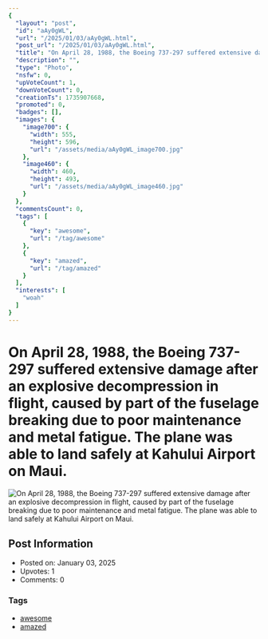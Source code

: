 ```yaml
---
{
  "layout": "post",
  "id": "aAy0gWL",
  "url": "/2025/01/03/aAy0gWL.html",
  "post_url": "/2025/01/03/aAy0gWL.html",
  "title": "On April 28, 1988, the Boeing 737-297 suffered extensive damage after an explosive decompression in flight, caused by part of the fuselage breaking due to poor maintenance and metal fatigue. The plane was able to land safely at Kahului Airport on Maui.",
  "description": "",
  "type": "Photo",
  "nsfw": 0,
  "upVoteCount": 1,
  "downVoteCount": 0,
  "creationTs": 1735907668,
  "promoted": 0,
  "badges": [],
  "images": {
    "image700": {
      "width": 555,
      "height": 596,
      "url": "/assets/media/aAy0gWL_image700.jpg"
    },
    "image460": {
      "width": 460,
      "height": 493,
      "url": "/assets/media/aAy0gWL_image460.jpg"
    }
  },
  "commentsCount": 0,
  "tags": [
    {
      "key": "awesome",
      "url": "/tag/awesome"
    },
    {
      "key": "amazed",
      "url": "/tag/amazed"
    }
  ],
  "interests": [
    "woah"
  ]
}
---
```


# On April 28, 1988, the Boeing 737-297 suffered extensive damage after an explosive decompression in flight, caused by part of the fuselage breaking due to poor maintenance and metal fatigue. The plane was able to land safely at Kahului Airport on Maui.

![On April 28, 1988, the Boeing 737-297 suffered extensive damage after an explosive decompression in flight, caused by part of the fuselage breaking due to poor maintenance and metal fatigue. The plane was able to land safely at Kahului Airport on Maui.](/assets/media/aAy0gWL_image700.jpg)

## Post Information

- Posted on: January 03, 2025
- Upvotes: 1
- Comments: 0

### Tags

- [awesome](/tag/awesome)
- [amazed](/tag/amazed)
